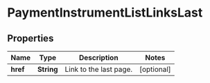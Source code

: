 
# PaymentInstrumentListLinksLast

## Properties
Name | Type | Description | Notes
------------ | ------------- | ------------- | -------------
**href** | **String** | Link to the last page.  |  [optional]



